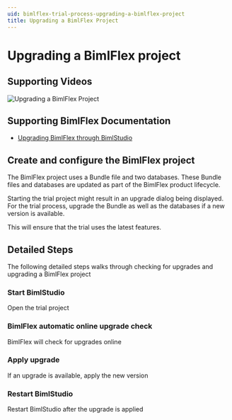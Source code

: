 ```yaml
---
uid: bimlflex-trial-process-upgrading-a-bimlflex-project
title: Upgrading a BimlFlex Project
---
```


# Upgrading a BimlFlex project

## Supporting Videos

![Upgrading a BimlFlex Project](https://www.youtube.com/watch?v=mB7KM_0Xk_M?rel=0&autoplay=0)

## Supporting BimlFlex Documentation

- [Upgrading BimlFlex through BimlStudio](../user-guide/upgrading-bimlflex-through-bimlstudio.md)

## Create and configure the BimlFlex project

The BimlFlex project uses a Bundle file and two databases. These Bundle files and databases are updated as part of the BimlFlex product lifecycle.

Starting the trial project might result in an upgrade dialog being displayed. For the trial process, upgrade the Bundle as well as the databases if a new version is available.

This will ensure that the trial uses the latest features.

## Detailed Steps

The following detailed steps walks through checking for upgrades and upgrading a BimlFlex project

### Start BimlStudio

Open the trial project

### BimlFlex automatic online upgrade check

BimlFlex will check for upgrades online

### Apply upgrade

If an upgrade is available, apply the new version

### Restart BimlStudio

Restart BimlStudio after the upgrade is applied